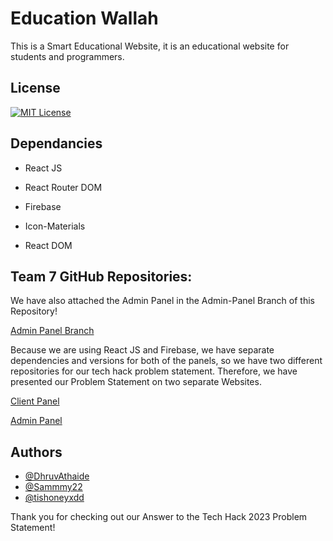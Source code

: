 
# Education Wallah

This is a Smart Educational Website, it is an educational website for students and programmers.


## License

[![MIT License](https://img.shields.io/badge/License-MIT-green.svg)](https://choosealicense.com/licenses/mit/)


## Dependancies

- React JS

- React Router DOM

- Firebase

- Icon-Materials

- React DOM


## Team 7 GitHub Repositories:

We have also attached the Admin Panel in the Admin-Panel Branch of this Repository!

[Admin Panel Branch](https://github.com/Sammmy22/tech-hack-project/tree/admin-panel)

Because we are using React JS and Firebase, we have separate dependencies and versions for both of the panels, so we have two different repositories for our tech hack problem statement. Therefore, we have presented our Problem Statement on two separate Websites. 

[Client Panel](https://github.com/Sammmy22/tech-hack-project)

[Admin Panel](https://github.com/DhruvAthaide/tech-hack-admin-panel)




## Authors

- [@DhruvAthaide](https://github.com/DhruvAthaide)
- [@Sammmy22](https://github.com/Sammmy22)
- [@tishoneyxdd](https://github.com/tishoneyxdd)


Thank you for checking out our Answer to the Tech Hack 2023 Problem Statement!